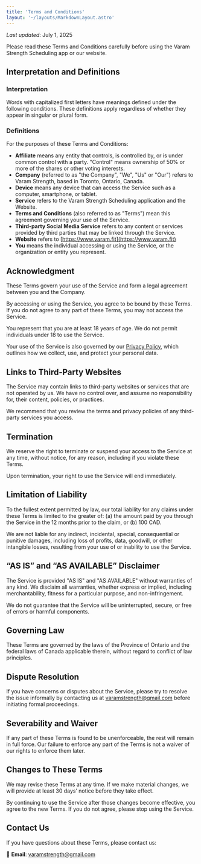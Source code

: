 ```yaml
---
title: 'Terms and Conditions'
layout: '~/layouts/MarkdownLayout.astro'
---
```


_Last updated_: July 1, 2025

Please read these Terms and Conditions carefully before using the Varam Strength Scheduling app or our website.

## Interpretation and Definitions

### Interpretation

Words with capitalized first letters have meanings defined under the following conditions. These definitions apply regardless of whether they appear in singular or plural form.

### Definitions

For the purposes of these Terms and Conditions:

- **Affiliate** means any entity that controls, is controlled by, or is under common control with a party. "Control" means ownership of 50% or more of the shares or other voting interests.
- **Company** (referred to as "the Company", "We", "Us" or "Our") refers to Varam Strength, based in Toronto, Ontario, Canada.
- **Device** means any device that can access the Service such as a computer, smartphone, or tablet.
- **Service** refers to the Varam Strength Scheduling application and the Website.
- **Terms and Conditions** (also referred to as "Terms") mean this agreement governing your use of the Service.
- **Third-party Social Media Service** refers to any content or services provided by third parties that may be linked through the Service.
- **Website** refers to [https://www.varam.fit](https://www.varam.fit)
- **You** means the individual accessing or using the Service, or the organization or entity you represent.

## Acknowledgment

These Terms govern your use of the Service and form a legal agreement between you and the Company.

By accessing or using the Service, you agree to be bound by these Terms. If you do not agree to any part of these Terms, you may not access the Service.

You represent that you are at least 18 years of age. We do not permit individuals under 18 to use the Service.

Your use of the Service is also governed by our [Privacy Policy](/privacy), which outlines how we collect, use, and protect your personal data.

## Links to Third-Party Websites

The Service may contain links to third-party websites or services that are not operated by us. We have no control over, and assume no responsibility for, their content, policies, or practices.

We recommend that you review the terms and privacy policies of any third-party services you access.

## Termination

We reserve the right to terminate or suspend your access to the Service at any time, without notice, for any reason, including if you violate these Terms.

Upon termination, your right to use the Service will end immediately.

## Limitation of Liability

To the fullest extent permitted by law, our total liability for any claims under these Terms is limited to the greater of: (a) the amount paid by you through the Service in the 12 months prior to the claim, or (b) 100 CAD.

We are not liable for any indirect, incidental, special, consequential or punitive damages, including loss of profits, data, goodwill, or other intangible losses, resulting from your use of or inability to use the Service.

## “AS IS” and “AS AVAILABLE” Disclaimer

The Service is provided "AS IS" and "AS AVAILABLE" without warranties of any kind. We disclaim all warranties, whether express or implied, including merchantability, fitness for a particular purpose, and non-infringement.

We do not guarantee that the Service will be uninterrupted, secure, or free of errors or harmful components.

## Governing Law

These Terms are governed by the laws of the Province of Ontario and the federal laws of Canada applicable therein, without regard to conflict of law principles.

## Dispute Resolution

If you have concerns or disputes about the Service, please try to resolve the issue informally by contacting us at varamstrength@gmail.com before initiating formal proceedings.

## Severability and Waiver

If any part of these Terms is found to be unenforceable, the rest will remain in full force. Our failure to enforce any part of the Terms is not a waiver of our rights to enforce them later.

## Changes to These Terms

We may revise these Terms at any time. If we make material changes, we will provide at least 30 days’ notice before they take effect.

By continuing to use the Service after those changes become effective, you agree to the new Terms. If you do not agree, please stop using the Service.

## Contact Us

If you have questions about these Terms, please contact us:

📧 **Email**: varamstrength@gmail.com

